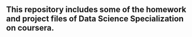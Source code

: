 ## This repository includes some of the homework and project files of Data Science Specialization on coursera.